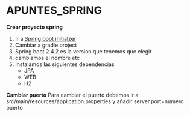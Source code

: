 # APUNTES_SPRING

**Crear proyecto spring**
1. Ir a [Spring boot initialzer](https://start.spring.io/) 
1. Cambiar a gradle project
1. Spring boot 2.4.2 es la version que tenemos que elegir
1. cambiamos el nombre etc
1. Instalamos las siguientes dependencias
   * JPA
   * WEB
   * H2
   

**Cambiar puerto**
Para cambiar el puerto debemos ir a src/main/resources/application.properties y añadir server.port=numero puerto

